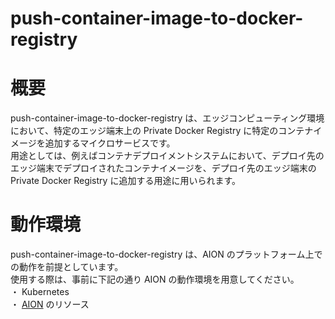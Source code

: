 # push-container-image-to-docker-registry 

# 概要  
push-container-image-to-docker-registry は、エッジコンピューティング環境において、特定のエッジ端末上の Private Docker Registry に特定のコンテナイメージを追加するマイクロサービスです。  
用途としては、例えばコンテナデプロイメントシステムにおいて、デプロイ先のエッジ端末でデプロイされたコンテナイメージを、デプロイ先のエッジ端末の Private Docker Registry に追加する用途に用いられます。


# 動作環境  
push-container-image-to-docker-registry は、AION のプラットフォーム上での動作を前提としています。   
使用する際は、事前に下記の通り AION の動作環境を用意してください。  
・ Kubernetes  
・ [AION](https://github.com/latonaio/aion-core) のリソース  


